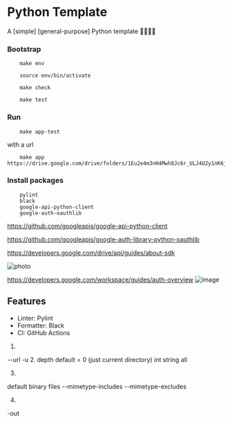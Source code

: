 # Python Template

A [simple] [general-purpose] Python template 🐍🚀🎉🦕

### Bootstrap

```
    make env
```

```
    source env/bin/activate
```

```
    make check
```

```
    make test
```

### Run

```
    make app-test
```

with a url

```
    make app https://drive.google.com/drive/folders/1Eu2e4m3nH4Mwh8Jc6r_ULJ4U2y1nK6jK

```

### Install packages

```
    pylint
    black
    google-api-python-client
    google-auth-oauthlib
```

https://github.com/googleapis/google-api-python-client

https://github.com/googleapis/google-auth-library-python-oauthlib

https://developers.google.com/drive/api/guides/about-sdk

![photo](https://developers.google.com/drive/images/drive-intro.png)

https://developers.google.com/workspace/guides/auth-overview
![image](https://developers.google.com/workspace/images/auth-overview.png)

## Features

- Linter: Pylint
- Formatter: Black
- CI: GitHub Actions

1.
--url
-u 
2.
depth
default = 0 (just current directory)
int
string all

3.
default binary files
--mimetype-includes
--mimetype-excludes

4.
-out


